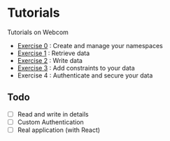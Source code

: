 # Tutorials
Tutorials on Webcom

- [Exercise 0](https://github.com/webcom-components/tutorials/blob/master/ex0/README.md) : Create and manage your namespaces
- [Exercise 1](https://github.com/webcom-components/tutorials/blob/master/ex1/README.md) : Retrieve data
- [Exercise 2](https://github.com/webcom-components/tutorials/blob/master/ex2/README.md) : Write data
- [Exercise 3](https://github.com/webcom-components/tutorials/blob/master/ex3/README.md) : Add constraints to your data 
- Exercise 4 : Authenticate and secure your data

## Todo
- [ ] Read and write in details
- [ ] Custom Authentication
- [ ] Real application (with React)
